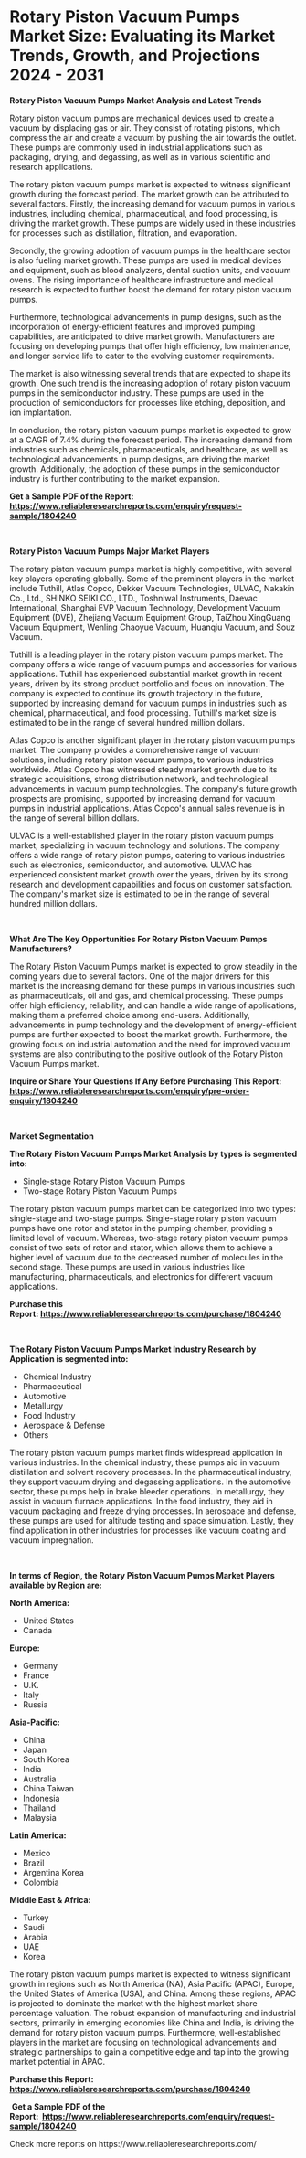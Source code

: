<p><h1>Rotary Piston Vacuum Pumps Market Size: Evaluating its Market Trends, Growth, and Projections 2024 - 2031</h1></p><p><strong>Rotary Piston Vacuum Pumps Market Analysis and Latest Trends</strong></p>
<p><p>Rotary piston vacuum pumps are mechanical devices used to create a vacuum by displacing gas or air. They consist of rotating pistons, which compress the air and create a vacuum by pushing the air towards the outlet. These pumps are commonly used in industrial applications such as packaging, drying, and degassing, as well as in various scientific and research applications.</p><p>The rotary piston vacuum pumps market is expected to witness significant growth during the forecast period. The market growth can be attributed to several factors. Firstly, the increasing demand for vacuum pumps in various industries, including chemical, pharmaceutical, and food processing, is driving the market growth. These pumps are widely used in these industries for processes such as distillation, filtration, and evaporation.</p><p>Secondly, the growing adoption of vacuum pumps in the healthcare sector is also fueling market growth. These pumps are used in medical devices and equipment, such as blood analyzers, dental suction units, and vacuum ovens. The rising importance of healthcare infrastructure and medical research is expected to further boost the demand for rotary piston vacuum pumps.</p><p>Furthermore, technological advancements in pump designs, such as the incorporation of energy-efficient features and improved pumping capabilities, are anticipated to drive market growth. Manufacturers are focusing on developing pumps that offer high efficiency, low maintenance, and longer service life to cater to the evolving customer requirements.</p><p>The market is also witnessing several trends that are expected to shape its growth. One such trend is the increasing adoption of rotary piston vacuum pumps in the semiconductor industry. These pumps are used in the production of semiconductors for processes like etching, deposition, and ion implantation.</p><p>In conclusion, the rotary piston vacuum pumps market is expected to grow at a CAGR of 7.4% during the forecast period. The increasing demand from industries such as chemicals, pharmaceuticals, and healthcare, as well as technological advancements in pump designs, are driving the market growth. Additionally, the adoption of these pumps in the semiconductor industry is further contributing to the market expansion.</p></p>
<p><strong>Get a Sample PDF of the Report:&nbsp; <a href="https://www.reliableresearchreports.com/enquiry/request-sample/1804240">https://www.reliableresearchreports.com/enquiry/request-sample/1804240</a></strong></p>
<p>&nbsp;</p>
<p><strong>Rotary Piston Vacuum Pumps Major Market Players</strong></p>
<p><p>The rotary piston vacuum pumps market is highly competitive, with several key players operating globally. Some of the prominent players in the market include Tuthill, Atlas Copco, Dekker Vacuum Technologies, ULVAC, Nakakin Co., Ltd., SHINKO SEIKI CO., LTD., Toshniwal Instruments, Daevac International, Shanghai EVP Vacuum Technology, Development Vacuum Equipment (DVE), Zhejiang Vacuum Equipment Group, TaiZhou XingGuang Vacuum Equipment, Wenling Chaoyue Vacuum, Huanqiu Vacuum, and Souz Vacuum.</p><p>Tuthill is a leading player in the rotary piston vacuum pumps market. The company offers a wide range of vacuum pumps and accessories for various applications. Tuthill has experienced substantial market growth in recent years, driven by its strong product portfolio and focus on innovation. The company is expected to continue its growth trajectory in the future, supported by increasing demand for vacuum pumps in industries such as chemical, pharmaceutical, and food processing. Tuthill's market size is estimated to be in the range of several hundred million dollars.</p><p>Atlas Copco is another significant player in the rotary piston vacuum pumps market. The company provides a comprehensive range of vacuum solutions, including rotary piston vacuum pumps, to various industries worldwide. Atlas Copco has witnessed steady market growth due to its strategic acquisitions, strong distribution network, and technological advancements in vacuum pump technologies. The company's future growth prospects are promising, supported by increasing demand for vacuum pumps in industrial applications. Atlas Copco's annual sales revenue is in the range of several billion dollars.</p><p>ULVAC is a well-established player in the rotary piston vacuum pumps market, specializing in vacuum technology and solutions. The company offers a wide range of rotary piston pumps, catering to various industries such as electronics, semiconductor, and automotive. ULVAC has experienced consistent market growth over the years, driven by its strong research and development capabilities and focus on customer satisfaction. The company's market size is estimated to be in the range of several hundred million dollars.</p></p>
<p>&nbsp;</p>
<p><strong>What Are The Key Opportunities For Rotary Piston Vacuum Pumps Manufacturers?</strong></p>
<p><p>The Rotary Piston Vacuum Pumps market is expected to grow steadily in the coming years due to several factors. One of the major drivers for this market is the increasing demand for these pumps in various industries such as pharmaceuticals, oil and gas, and chemical processing. These pumps offer high efficiency, reliability, and can handle a wide range of applications, making them a preferred choice among end-users. Additionally, advancements in pump technology and the development of energy-efficient pumps are further expected to boost the market growth. Furthermore, the growing focus on industrial automation and the need for improved vacuum systems are also contributing to the positive outlook of the Rotary Piston Vacuum Pumps market.</p></p>
<p><strong>Inquire or Share Your Questions If Any Before Purchasing This Report: <a href="https://www.reliableresearchreports.com/enquiry/pre-order-enquiry/1804240">https://www.reliableresearchreports.com/enquiry/pre-order-enquiry/1804240</a></strong></p>
<p>&nbsp;</p>
<p><strong>Market Segmentation</strong></p>
<p><strong>The Rotary Piston Vacuum Pumps Market Analysis by types is segmented into:</strong></p>
<p><ul><li>Single-stage Rotary Piston Vacuum Pumps</li><li>Two-stage Rotary Piston Vacuum Pumps</li></ul></p>
<p><p>The rotary piston vacuum pumps market can be categorized into two types: single-stage and two-stage pumps. Single-stage rotary piston vacuum pumps have one rotor and stator in the pumping chamber, providing a limited level of vacuum. Whereas, two-stage rotary piston vacuum pumps consist of two sets of rotor and stator, which allows them to achieve a higher level of vacuum due to the decreased number of molecules in the second stage. These pumps are used in various industries like manufacturing, pharmaceuticals, and electronics for different vacuum applications.</p></p>
<p><strong>Purchase this Report:&nbsp;<a href="https://www.reliableresearchreports.com/purchase/1804240">https://www.reliableresearchreports.com/purchase/1804240</a></strong></p>
<p>&nbsp;</p>
<p><strong>The Rotary Piston Vacuum Pumps Market Industry Research by Application is segmented into:</strong></p>
<p><ul><li>Chemical Industry</li><li>Pharmaceutical</li><li>Automotive</li><li>Metallurgy</li><li>Food Industry</li><li>Aerospace & Defense</li><li>Others</li></ul></p>
<p><p>The rotary piston vacuum pumps market finds widespread application in various industries. In the chemical industry, these pumps aid in vacuum distillation and solvent recovery processes. In the pharmaceutical industry, they support vacuum drying and degassing applications. In the automotive sector, these pumps help in brake bleeder operations. In metallurgy, they assist in vacuum furnace applications. In the food industry, they aid in vacuum packaging and freeze drying processes. In aerospace and defense, these pumps are used for altitude testing and space simulation. Lastly, they find application in other industries for processes like vacuum coating and vacuum impregnation.</p></p>
<p>&nbsp;</p>
<p><strong>In terms of Region, the Rotary Piston Vacuum Pumps Market Players available by Region are:</strong></p>
<p>
    <p> <strong> North America: </strong>
        <ul>
            <li>United States</li>
            <li>Canada</li>
        </ul>
        </p> 
    <p> <strong> Europe: </strong>
        <ul>
            <li>Germany</li>
            <li>France</li>
            <li>U.K.</li>
            <li>Italy</li>
            <li>Russia</li>
        </ul>
        </p> 
    <p> <strong> Asia-Pacific: </strong>
        <ul>
            <li>China</li>
            <li>Japan</li>
            <li>South Korea</li>
            <li>India</li>
            <li>Australia</li>
            <li>China Taiwan</li>
            <li>Indonesia</li>
            <li>Thailand</li>
            <li>Malaysia</li>
        </ul>
        </p> 
    <p> <strong> Latin America: </strong>
        <ul>
            <li>Mexico</li>
            <li>Brazil</li>
            <li>Argentina Korea</li>
            <li>Colombia</li>
        </ul>
        </p> 
    <p> <strong> Middle East & Africa: </strong>
        <ul>
            <li>Turkey</li>
            <li>Saudi</li>
            <li>Arabia</li>
            <li>UAE</li>
            <li>Korea</li>
        </ul>
    </p>
    </p>
<p><p>The rotary piston vacuum pumps market is expected to witness significant growth in regions such as North America (NA), Asia Pacific (APAC), Europe, the United States of America (USA), and China. Among these regions, APAC is projected to dominate the market with the highest market share percentage valuation. The robust expansion of manufacturing and industrial sectors, primarily in emerging economies like China and India, is driving the demand for rotary piston vacuum pumps. Furthermore, well-established players in the market are focusing on technological advancements and strategic partnerships to gain a competitive edge and tap into the growing market potential in APAC.</p></p>
<p><strong>Purchase this Report: <a href="https://www.reliableresearchreports.com/purchase/1804240">https://www.reliableresearchreports.com/purchase/1804240</a></strong></p>
<p>&nbsp;<strong>Get a Sample PDF of the Report:&nbsp;&nbsp;<a href="https://www.reliableresearchreports.com/enquiry/request-sample/1804240">https://www.reliableresearchreports.com/enquiry/request-sample/1804240</a></strong></p>
<p><strong></strong></p>
<p>Check more reports on https://www.reliableresearchreports.com/</p>